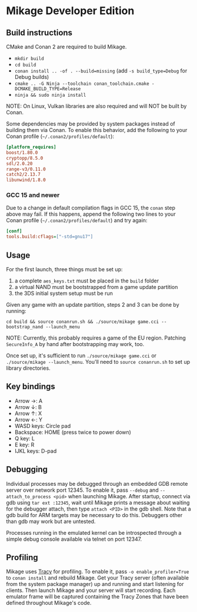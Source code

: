 # Mikage Developer Edition

## Build instructions

CMake and Conan 2 are required to build Mikage.
* `mkdir build`
* `cd build`
* `conan install .. -of . --build=missing` (add `-s build_type=Debug` for Debug builds)
* `cmake .. -G Ninja --toolchain conan_toolchain.cmake -DCMAKE_BUILD_TYPE=Release`
* `ninja && sudo ninja install`

NOTE: On Linux, Vulkan libraries are also required and will NOT be built by Conan.

Some dependencies may be provided by system packages instead of building them
via Conan. To enable this behavior, add the following to your Conan profile
(`~/.conan2/profiles/default`):
```ini
[platform_requires]
boost/1.80.0
cryptopp/8.5.0
sdl/2.0.20
range-v3/0.11.0
catch2/2.13.7
libunwind/1.8.0
```

### GCC 15 and newer

Due to a change in default compilation flags in GCC 15, the `conan` step above may fail. If this happens, append the following two lines to your Conan profile (`~/.conan2/profiles/default`) and try again:
```ini
[conf]
tools.build:cflags=["-std=gnu17"]
```

## Usage

For the first launch, three things must be set up:
1. a complete `aes_keys.txt` must be placed in the `build` folder
2. a virtual NAND must be bootstrapped from a game update partition
3. the 3DS initial system setup must be run

Given any game with an update partition, steps 2 and 3 can be done by running:
```
cd build && source conanrun.sh && ./source/mikage game.cci --bootstrap_nand --launch_menu
```
NOTE: Currently, this probably requires a game of the EU region. Patching
`SecureInfo_A` by hand after bootstrapping may work, too.

Once set up, it's sufficient to run `./source/mikage game.cci` or `./source/mikage --launch_menu`.
You'll need to `source conanrun.sh` to set up library directories.

## Key bindings

* Arrow →: A
* Arrow ↓: B
* Arrow ↑: X
* Arrow ←: Y
* WASD keys: Circle pad
* Backspace: HOME (press twice to power down)
* Q key: L
* E key: R
* IJKL keys: D-pad

## Debugging

Individual processes may be debugged through an embedded GDB remote server over
network port 12345. To enable it, pass `--debug` and `--attach_to_process <pid>`
when launching Mikage. After startup, connect via gdb using `tar ext :12345`,
wait until Mikage prints a message about waiting for the debugger attach, then
type `attach <PID>` in the gdb shell. Note that a gdb build for ARM targets may
be necessary to do this. Debuggers other than gdb may work but are untested.

Processes running in the emulated kernel can be introspected through a simple
debug console available via telnet on port 12347.

## Profiling

Mikage uses [Tracy](https://github.com/wolfpld/tracy) for profiling. To enable it,
pass `-o enable_profiler=True` to `conan install` and rebuild Mikage.
Get your Tracy server (often available from the system package manager) up and
running and start listening for clients. Then launch Mikage and your server will
start recording. Each emulator frame will be captured containing the Tracy Zones
that have been defined throughout Mikage's code.
